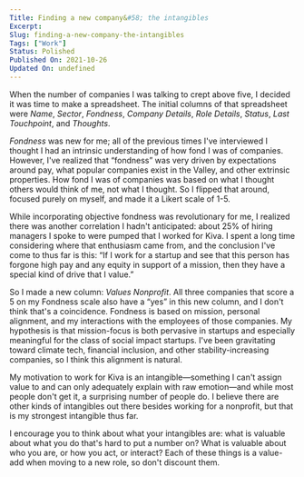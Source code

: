 ```yaml
---
Title: Finding a new company&#58; the intangibles
Excerpt:
Slug: finding-a-new-company-the-intangibles
Tags: ["Work"]
Status: Polished
Published On: 2021-10-26
Updated On: undefined
---
```


When the number of companies I was talking to crept above five, I decided it was time to make a spreadsheet. The initial columns of that spreadsheet were _Name_, _Sector_, _Fondness_, _Company Details_, _Role Details_, _Status_, _Last Touchpoint_, and _Thoughts_.

_Fondness_ was new for me; all of the previous times I've interviewed I thought I had an intrinsic understanding of how fond I was of companies. However, I've realized that “fondness” was very driven by expectations around pay, what popular companies exist in the Valley, and other extrinsic properties. How fond I was of companies was based on what I thought others would think of me, not what I thought. So I flipped that around, focused purely on myself, and made it a Likert scale of 1-5.

While incorporating objective fondness was revolutionary for me, I realized there was another correlation I hadn't anticipated: about 25% of hiring managers I spoke to were pumped that I worked for Kiva. I spent a long time considering where that enthusiasm came from, and the conclusion I've come to thus far is this: “If I work for a startup and see that this person has forgone high pay and any equity in support of a mission, then they have a special kind of drive that I value.”

So I made a new column: _Values Nonprofit_. All three companies that score a 5 on my Fondness scale also have a “yes” in this new column, and I don't think that's a coincidence. Fondness is based on mission, personal alignment, and my interactions with the employees of those companies. My hypothesis is that mission-focus is both pervasive in startups and especially meaningful for the class of social impact startups. I've been gravitating toward climate tech, financial inclusion, and other stability-increasing companies, so I think this alignment is natural.

My motivation to work for Kiva is an intangible—something I can't assign value to and can only adequately explain with raw emotion—and while most people don't get it, a surprising number of people do. I believe there are other kinds of intangibles out there besides working for a nonprofit, but that is my strongest intangible thus far.

I encourage you to think about what your intangibles are: what is valuable about what you do that's hard to put a number on? What is valuable about who you are, or how you act, or interact? Each of these things is a value-add when moving to a new role, so don't discount them.
